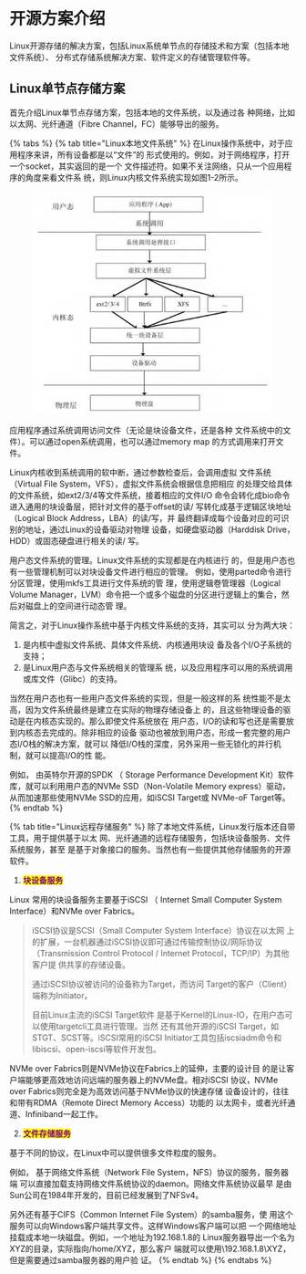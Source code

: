 # 开源方案介绍

Linux开源存储的解决方案，包括Linux系统单节点的存储技术和方案（包括本地文件系统）、 分布式存储系统解决方案、软件定义的存储管理软件等。

## Linux单节点存储方案

首先介绍Linux单节点存储方案，包括本地的文件系统，以及通过各 种网络，比如以太网、光纤通道（Fibre Channel，FC）能够导出的服务。

{% tabs %}
{% tab title="Linux本地文件系统" %}
在Linux操作系统中，对于应用程序来讲，所有设备都是以“文件”的 形式使用的。例如，对于网络程序，打开一个socket，其实返回的是一个 文件描述符。如果不关注网络，只从一个应用程序的角度来看文件系 统，则Linux内核文件系统实现如图1-2所示。

<figure><img src="../../.gitbook/assets/image (1).png" alt=""><figcaption></figcaption></figure>

应用程序通过系统调用访问文件（无论是块设备文件，还是各种 文件系统中的文件）。可以通过open系统调用，也可以通过memory map 的方式调用来打开文件。

Linux内核收到系统调用的软中断，通过参数检查后，会调用虚拟 文件系统（Virtual File System，VFS），虚拟文件系统会根据信息把相应 的处理交给具体的文件系统，如ext2/3/4等文件系统，接着相应的文件I/O 命令会转化成bio命令进入通用的块设备层，把针对文件的基于offset的读/ 写转化成基于逻辑区块地址（Logical Block Address，LBA）的读/写，并 最终翻译成每个设备对应的可识别的地址，通过Linux的设备驱动对物理 设备，如硬盘驱动器（Harddisk Drive，HDD）或固态硬盘进行相关的读/ 写。&#x20;

用户态文件系统的管理。Linux文件系统的实现都是在内核进行 的，但是用户态也有一些管理机制可以对块设备文件进行相应的管理。 例如，使用parted命令进行分区管理，使用mkfs工具进行文件系统的管 理，使用逻辑卷管理器（Logical Volume Manager，LVM）命令把一个或多个磁盘的分区进行逻辑上的集合，然后对磁盘上的空间进行动态管 理。

简言之，对于Linux操作系统中基于内核文件系统的支持，其实可以 分为两大块：

1. 是内核中虚拟文件系统、具体文件系统、内核通用块设 备及各个I/O子系统的支持；
2. 是Linux用户态与文件系统相关的管理系 统，以及应用程序可以用的系统调用或库文件（Glibc）的支持。&#x20;

当然在用户态也有一些用户态文件系统的实现，但是一般这样的系 统性能不是太高，因为文件系统最终是建立在实际的物理存储设备上 的，且这些物理设备的驱动是在内核态实现的。那么即使文件系统放在 用户态，I/O的读和写也还是需要放到内核态去完成的。除非相应的设备 驱动也被放到用户态，形成一套完整的用户态I/O栈的解决方案，就可以 降低I/O栈的深度，另外采用一些无锁化的并行机制，就可以提高I/O的性 能。

例如， 由英特尔开源的SPDK （ Storage Performance Development Kit）软件库，就可以利用用户态的NVMe SSD（Non-Volatile Memory express）驱动，从而加速那些使用NVMe SSD的应用，如iSCSI Target或 NVMe-oF Target等。
{% endtab %}

{% tab title="Linux远程存储服务" %}
除了本地文件系统，Linux发行版本还自带工具，用于提供基于以太 网、光纤通道的远程存储服务，包括块设备服务、文件系统服务，甚至 是基于对象接口的服务。当然也有一些提供其他存储服务的开源软件。

1. <mark style="color:purple;">**块设备服务**</mark>

Linux 常用的块设备服务主要基于iSCSI （ Internet Small Computer System Interface）和NVMe over Fabrics。

> iSCSI协议是SCSI（Small Computer System Interface）协议在以太网 上的扩展，一台机器通过iSCSI协议即可通过传输控制协议/网际协议 （Transmission Control Protocol / Internet Protocol，TCP/IP）为其他客户提 供共享的存储设备。
>
> 通过iSCSI协议被访问的设备称为Target，而访问 Target的客户（Client）端称为Initiator。
>
> 目前Linux主流的iSCSI Target软件 是基于Kernel的Linux-IO，在用户态可以使用targetcli工具进行管理。当然 还有其他开源的iSCSI Target，如STGT、SCST等。iSCSI常用的iSCSI Initiator工具包括iscsiadm命令和libiscsi、open-iscsi等软件开发包。

NVMe over Fabrics则是NVMe协议在Fabrics上的延伸，主要的设计目 的是让客户端能够更高效地访问远端的服务器上的NVMe盘。相对iSCSI 协议，NVMe over Fabrics则完全是为高效访问基于NVMe协议的快速存储 设备设计的，往往和带有RDMA（Remote Direct Memory Access）功能的 以太网卡，或者光纤通道、Infiniband一起工作。

2. <mark style="color:purple;">**文件存储服务**</mark>

基于不同的协议，在Linux中可以提供很多文件粒度的服务。

例如， 基于网络文件系统（Network File System，NFS）协议的服务，服务器端 可以直接加载支持网络文件系统协议的daemon。网络文件系统协议最早 是由Sun公司在1984年开发的，目前已经发展到了NFSv4。

另外还有基于CIFS（Common Internet File System）的samba服务，使 用这个服务可以向Windows客户端共享文件。这样Windows客户端可以把 一个网络地址挂载成本地一块磁盘。例如，一个地址为192.168.1.8的 Linux服务器导出一个名为XYZ的目录，实际指向/home/XYZ，那么客户 端就可以使用\192.168.1.8\XYZ，但是需要通过samba服务器的用户验 证。
{% endtab %}
{% endtabs %}









